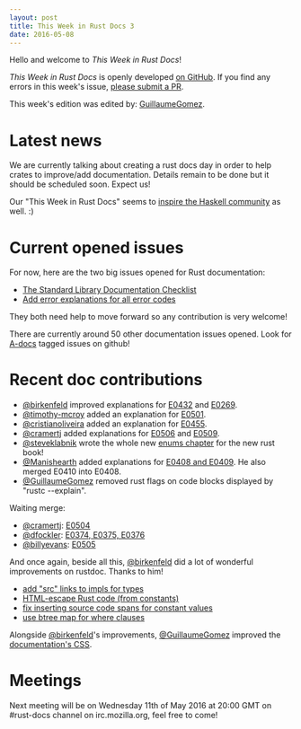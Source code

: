 ```yaml
---
layout: post
title: This Week in Rust Docs 3
date: 2016-05-08
---
```


Hello and welcome to *This Week in Rust Docs*!

*This Week in Rust Docs* is openly developed [on GitHub](https://github.com/GuillaumeGomez/this-week-in-rust-docs).
If you find any errors in this week's issue, [please submit a PR](https://github.com/GuillaumeGomez/this-week-in-rust-docs/pulls).

This week's edition was edited by: [GuillaumeGomez](https://github.com/GuillaumeGomez).

# Latest news

We are currently talking about creating a rust docs day in order to help crates to improve/add documentation. Details remain to be done but it should be scheduled soon. Expect us!

Our "This Week in Rust Docs" seems to [inspire the Haskell community](https://www.reddit.com/r/haskell/comments/4hmjnp/this_week_in_haskell_docs/) as well. :)

# Current opened issues

For now, here are the two big issues opened for Rust documentation:

 * [The Standard Library Documentation Checklist](https://github.com/rust-lang/rust/issues/29329)
 * [Add error explanations for all error codes](https://github.com/rust-lang/rust/issues/32777)

They both need help to move forward so any contribution is very welcome!

There are currently around 50 other documentation issues opened. Look for [A-docs](https://github.com/rust-lang/rust/issues?q=is%3Aopen+is%3Aissue+label%3AA-docs) tagged issues on github!

# Recent doc contributions

* [@birkenfeld](https://github.com/birkenfeld) improved explanations for [E0432](https://github.com/rust-lang/rust/pull/33320) and [E0269](https://github.com/rust-lang/rust/pull/33324).
* [@timothy-mcroy](https://github.com/timothy-mcroy) added an explanation for [E0501](https://github.com/rust-lang/rust/pull/33294#event-650972625).
* [@cristianoliveira](https://github.com/cristianoliveira) added an explanation for [E0455](https://github.com/rust-lang/rust/pull/33393).
* [@cramertj](https://github.com/cramertj) added explanations for [E0506](https://github.com/rust-lang/rust/pull/33384) and [E0509](https://github.com/rust-lang/rust/pull/33383).
* [@steveklabnik](https://github.com/steveklabnik) wrote the whole new [enums chapter](https://github.com/rust-lang/book/pull/98/files) for the new rust book!
* [@Manishearth](https://github.com/Manishearth) added explanations for [E0408 and E0409](https://github.com/rust-lang/rust/pull/33493). He also merged E0410 into E0408.
* [@GuillaumeGomez](https://github.com/rust-lang/rust/pull/33410) removed rust flags on code blocks displayed by "rustc --explain".

Waiting merge:

* [@cramertj](https://github.com/cramertj): [E0504](https://github.com/rust-lang/rust/pull/33386)
* [@dfockler](https://github.com/dfockler): [E0374, E0375, E0376](https://github.com/rust-lang/rust/pull/33415)
* [@billyevans](https://github.com/billyevans): [E0505](https://github.com/rust-lang/rust/pull/33475)

And once again, beside all this, [@birkenfeld](https://github.com/birkenfeld) did a lot of wonderful improvements on rustdoc. Thanks to him!

* [add "src" links to impls for types](https://github.com/rust-lang/rust/pull/33382)
* [HTML-escape Rust code (from constants)](https://github.com/rust-lang/rust/pull/33372)
* [fix inserting source code spans for constant values](https://github.com/rust-lang/rust/pull/33371)
* [use btree map for where clauses](https://github.com/rust-lang/rust/pull/33373)

Alongside [@birkenfeld](https://github.com/birkenfeld)'s improvements, [@GuillaumeGomez](https://github.com/rust-lang/rust/pull/33410) improved the [documentation's CSS](https://github.com/rust-lang/rust/pull/33431).

# Meetings

Next meeting will be on Wednesday 11th of May 2016 at 20:00 GMT on #rust-docs channel on irc.mozilla.org, feel free to come!
